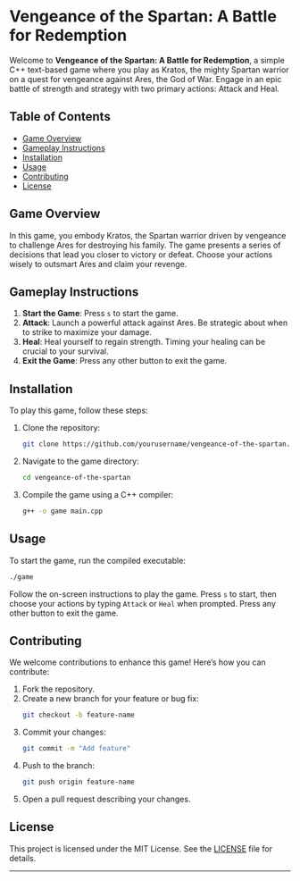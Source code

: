 # Vengeance of the Spartan: A Battle for Redemption

Welcome to **Vengeance of the Spartan: A Battle for Redemption**, a simple C++ text-based game where you play as Kratos, the mighty Spartan warrior on a quest for vengeance against Ares, the God of War. Engage in an epic battle of strength and strategy with two primary actions: Attack and Heal.

## Table of Contents

- [Game Overview](#game-overview)
- [Gameplay Instructions](#gameplay-instructions)
- [Installation](#installation)
- [Usage](#usage)
- [Contributing](#contributing)
- [License](#license)

## Game Overview

In this game, you embody Kratos, the Spartan warrior driven by vengeance to challenge Ares for destroying his family. The game presents a series of decisions that lead you closer to victory or defeat. Choose your actions wisely to outsmart Ares and claim your revenge.

## Gameplay Instructions

1. **Start the Game**: Press `s` to start the game.
2. **Attack**: Launch a powerful attack against Ares. Be strategic about when to strike to maximize your damage.
3. **Heal**: Heal yourself to regain strength. Timing your healing can be crucial to your survival.
4. **Exit the Game**: Press any other button to exit the game.

## Installation

To play this game, follow these steps:

1. Clone the repository:
    ```sh
    git clone https://github.com/yourusername/vengeance-of-the-spartan.git
    ```
2. Navigate to the game directory:
    ```sh
    cd vengeance-of-the-spartan
    ```
3. Compile the game using a C++ compiler:
    ```sh
    g++ -o game main.cpp
    ```

## Usage

To start the game, run the compiled executable:
```sh
./game
```

Follow the on-screen instructions to play the game. Press `s` to start, then choose your actions by typing `Attack` or `Heal` when prompted. Press any other button to exit the game.

## Contributing

We welcome contributions to enhance this game! Here’s how you can contribute:

1. Fork the repository.
2. Create a new branch for your feature or bug fix:
    ```sh
    git checkout -b feature-name
    ```
3. Commit your changes:
    ```sh
    git commit -m "Add feature"
    ```
4. Push to the branch:
    ```sh
    git push origin feature-name
    ```
5. Open a pull request describing your changes.

## License

This project is licensed under the MIT License. See the [LICENSE](LICENSE) file for details.

---

